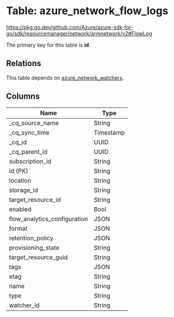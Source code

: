 # Table: azure_network_flow_logs

https://pkg.go.dev/github.com/Azure/azure-sdk-for-go/sdk/resourcemanager/network/armnetwork/v2#FlowLog

The primary key for this table is **id**.

## Relations
This table depends on [azure_network_watchers](azure_network_watchers.md).


## Columns
| Name          | Type          |
| ------------- | ------------- |
|_cq_source_name|String|
|_cq_sync_time|Timestamp|
|_cq_id|UUID|
|_cq_parent_id|UUID|
|subscription_id|String|
|id (PK)|String|
|location|String|
|storage_id|String|
|target_resource_id|String|
|enabled|Bool|
|flow_analytics_configuration|JSON|
|format|JSON|
|retention_policy|JSON|
|provisioning_state|String|
|target_resource_guid|String|
|tags|JSON|
|etag|String|
|name|String|
|type|String|
|watcher_id|String|